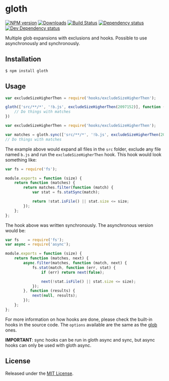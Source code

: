 # gloth

[![NPM version][npm-image]][npm-url] [![Downloads][downloads-image]][npm-url] [![Build Status][travis-image]][travis-url] [![Dependency status][david-dm-image]][david-dm-url] [![Dev Dependency status][david-dm-dev-image]][david-dm-dev-url]

[npm-url]:https://npmjs.org/package/gloth
[downloads-image]:http://img.shields.io/npm/dm/gloth.svg
[npm-image]:http://img.shields.io/npm/v/gloth.svg
[travis-url]:https://travis-ci.org/IndigoUnited/node-gloth
[travis-image]:http://img.shields.io/travis/IndigoUnited/node-gloth/master.svg
[david-dm-url]:https://david-dm.org/IndigoUnited/node-gloth
[david-dm-image]:https://img.shields.io/david/IndigoUnited/node-gloth.svg
[david-dm-dev-url]:https://david-dm.org/IndigoUnited/node-gloth#info=devDependencies
[david-dm-dev-image]:https://img.shields.io/david/dev/IndigoUnited/node-gloth.svg

Multiple glob expansions with exclusions and hooks. Possible to use asynchronously and synchronously.


## Installation

`$ npm install gloth`


## Usage

```js
var excludeSizeHigherThen = require('hooks/excludeSizeHigherThen');

gloth(['src/**/*', '!b.js', excludeSizeHigherThen(2097152)], function (err, matches) {
    // Do things with matches
})
```

```js
var excludeSizeHigherThen = require('hooks/excludeSizeHigherThen');

var matches = gloth.sync(['src/**/*', '!b.js', excludeSizeHigherThen(2097152)]);
// Do things with matches
```

The example above would expand all files in the `src` folder, exclude any file named `b.js` and run the `excludeSizeHigherThen` hook. This hook would look something like:

```js
var fs = require('fs');

module.exports = function (size) {
    return function (matches) {
        return matches.filter(function (match) {
            var stat = fs.statSync(match);

            return !stat.isFile() || stat.size <= size;
        });
    };
};
```

The hook above was written synchronously. The asynchronous version would be:

```js
var fs    = require('fs');
var async = require('async');

module.exports = function (size) {
    return function (matches, next) {
        async.filter(matches, function (match, next) {
            fs.stat(match, function (err, stat) {
                if (err) return next(false);

                next(!stat.isFile() || stat.size <= size);
            });
        }, function (results) {
            next(null, results);
        });
    };
};
```

For more information on how hooks are done, please check the built-in hooks in the source code.
The `options` available are the same as the [glob](https://github.com/isaacs/node-glob) ones.

__IMPORTANT__: sync hooks can be run in gloth async and sync, but async hooks can only be used with gloth async.


## License

Released under the [MIT License](http://www.opensource.org/licenses/mit-license.php).
